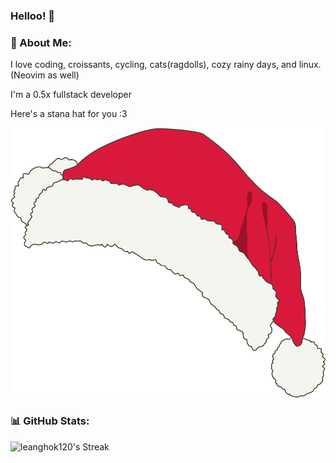 ### Helloo! 👋

### 💫 About Me:

I love coding, croissants, cycling, cats(ragdolls), cozy rainy days, and linux. (Neovim as well)

I'm a 0.5x fullstack developer

Here's a stana hat for you :3

![santa hat](./santa_hat.png)

### 📊 GitHub Stats:

![leanghok120's Streak](https://github-readme-streak-stats.herokuapp.com/?user=leanghok120&theme=dark&hide_border=false)
